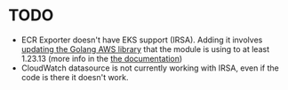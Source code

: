 # TODO 

- ECR Exporter doesn't have EKS support (IRSA). Adding it involves [updating the Golang AWS library](https://github.com/ministryofjustice/prometheus_ecr_exporter/blob/master/go.mod#L6) that the module is using to at least 1.23.13 (more info in the [the documentation](https://docs.aws.amazon.com/eks/latest/userguide/iam-roles-for-service-accounts-minimum-sdk.html))
- CloudWatch datasource is not currently working with IRSA, even if the code is there it doesn't work. 
